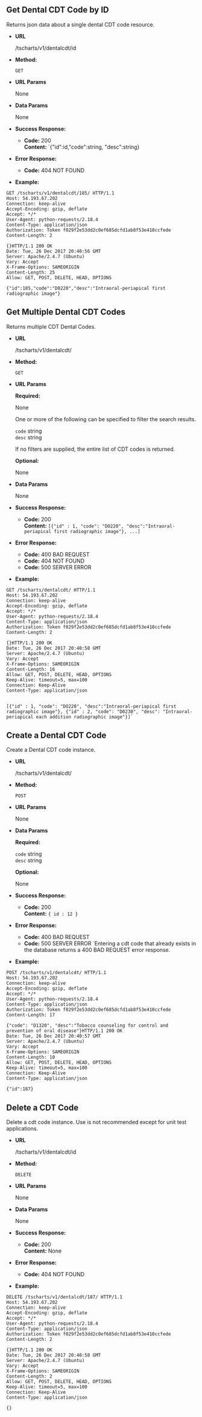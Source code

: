 **Get Dental CDT Code by ID**
----
  Returns json data about a single dental CDT code resource. 

* **URL**

  /tscharts/v1/dentalcdt/id

* **Method:**

  `GET`
  
*  **URL Params**

   None

* **Data Params**

  None

* **Success Response:**

  * **Code:** 200 <br />
    **Content:** `{"id":id,"code":string, "desc":string}
 
* **Error Response:**

  * **Code:** 404 NOT FOUND

* **Example:**

```
GET /tscharts/v1/dentalcdt/185/ HTTP/1.1
Host: 54.193.67.202
Connection: keep-alive
Accept-Encoding: gzip, deflate
Accept: */*
User-Agent: python-requests/2.18.4
Content-Type: application/json
Authorization: Token f029f2e53dd2c0ef685dcfd1ab8f53e410ccfede
Content-Length: 2

{}HTTP/1.1 200 OK
Date: Tue, 26 Dec 2017 20:40:56 GMT
Server: Apache/2.4.7 (Ubuntu)
Vary: Accept
X-Frame-Options: SAMEORIGIN
Content-Length: 25
Allow: GET, POST, DELETE, HEAD, OPTIONS

{"id":185,"code":"D0220","desc":"Intraoral-periapical first radiographic image"}
```
  
**Get Multiple Dental CDT Codes**
----
  Returns multiple CDT Dental Codes.

* **URL**

  /tscharts/v1/dentalcdt/

* **Method:**

  `GET`
  
*  **URL Params**

   **Required:**

   None 

   One or more of the following can be specified to filter the search results.

   `code` string<br/>
   `desc` string<br/>

   If no filters are supplied, the entire list of CDT codes is returned.

   **Optional:**

   None

* **Data Params**

   None

* **Success Response:**

  * **Code:** 200 <br />
    **Content:** `[{"id" : 1, "code": "DO220", "desc":"Intraoral-periapical first radiographic image"}, ...]`
 
* **Error Response:**

  * **Code:** 400 BAD REQUEST<br />
  * **Code:** 404 NOT FOUND<br />
  * **Code:** 500 SERVER ERROR

* **Example:**

```
GET /tscharts/dentalcdt/ HTTP/1.1
Host: 54.193.67.202
Connection: keep-alive
Accept-Encoding: gzip, deflate
Accept: */*
User-Agent: python-requests/2.18.4
Content-Type: application/json
Authorization: Token f029f2e53dd2c0ef685dcfd1ab8f53e410ccfede
Content-Length: 2

{}HTTP/1.1 200 OK
Date: Tue, 26 Dec 2017 20:40:58 GMT
Server: Apache/2.4.7 (Ubuntu)
Vary: Accept
X-Frame-Options: SAMEORIGIN
Content-Length: 16
Allow: GET, POST, DELETE, HEAD, OPTIONS
Keep-Alive: timeout=5, max=100
Connection: Keep-Alive
Content-Type: application/json


[{"id" : 1, "code": "DO220", "desc":"Intraoral-periapical first radiographic image"}, {"id" : 2, "code": "D0230", "desc": "Intraoral-periapical each addition radiographic image"}]`

```

**Create a Dental CDT Code**
----
  Create a Dental CDT code instance.

* **URL**

  /tscharts/v1/dentalcdt/

* **Method:**

  `POST`
  
*  **URL Params**

   None

* **Data Params**

   **Required:**
 
   `code` string<br/>
   `desc` string<br/>

   **Optional:**

   None 

* **Success Response:**

  * **Code:** 200 <br />
    **Content:** `{ id : 12 }`
 
* **Error Response:**

  * **Code:** 400 BAD REQUEST<br />
  * **Code:** 500 SERVER ERROR
  `Entering a cdt code that already exists in the database returns a 400 BAD REQUEST error response.
* **Example:**

```
POST /tscharts/v1/dentalcdt/ HTTP/1.1
Host: 54.193.67.202
Connection: keep-alive
Accept-Encoding: gzip, deflate
Accept: */*
User-Agent: python-requests/2.18.4
Content-Type: application/json
Authorization: Token f029f2e53dd2c0ef685dcfd1ab8f53e410ccfede
Content-Length: 17

{"code": "D1320", "desc":"Tobacco counseling for control and prevention of oral disease"}HTTP/1.1 200 OK
Date: Tue, 26 Dec 2017 20:40:57 GMT
Server: Apache/2.4.7 (Ubuntu)
Vary: Accept
X-Frame-Options: SAMEORIGIN
Content-Length: 10
Allow: GET, POST, DELETE, HEAD, OPTIONS
Keep-Alive: timeout=5, max=100
Connection: Keep-Alive
Content-Type: application/json

{"id":187}
```

**Delete a CDT Code**
----
  Delete a cdt code instance. Use is not recommended except for unit test applications.

* **URL**

  /tscharts/v1/dentalcdt/id

* **Method:**

  `DELETE`
  
*  **URL Params**

   None

* **Data Params**

  None

* **Success Response:**

  * **Code:** 200 <br />
    **Content:** None
 
* **Error Response:**

  * **Code:** 404 NOT FOUND

* **Example:**

```
DELETE /tscharts/v1/dentalcdt/187/ HTTP/1.1
Host: 54.193.67.202
Connection: keep-alive
Accept-Encoding: gzip, deflate
Accept: */*
User-Agent: python-requests/2.18.4
Content-Type: application/json
Authorization: Token f029f2e53dd2c0ef685dcfd1ab8f53e410ccfede
Content-Length: 2

{}HTTP/1.1 200 OK
Date: Tue, 26 Dec 2017 20:40:58 GMT
Server: Apache/2.4.7 (Ubuntu)
Vary: Accept
X-Frame-Options: SAMEORIGIN
Content-Length: 2
Allow: GET, POST, DELETE, HEAD, OPTIONS
Keep-Alive: timeout=5, max=100
Connection: Keep-Alive
Content-Type: application/json

{}
```
